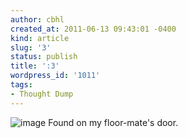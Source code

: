 ```yaml
---
author: cbhl
created_at: 2011-06-13 09:43:01 -0400
kind: article
slug: '3'
status: publish
title: ':3'
wordpress_id: '1011'
tags:
- Thought Dump
---
```


![image](//images.michael-chang.ca/blog/wp-content/uploads/2011/06/wpid-IMG_20110611_195457.jpg)
Found on my floor-mate's door.
